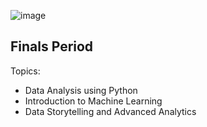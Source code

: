 ![image](https://miro.medium.com/v2/resize:fit:640/format:webp/1*ubde-Fkr9MeohJo0EuqQNQ.gif)
<h2>Finals Period</h2>

Topics:
- Data Analysis using Python
- Introduction to Machine Learning
- Data Storytelling and Advanced Analytics